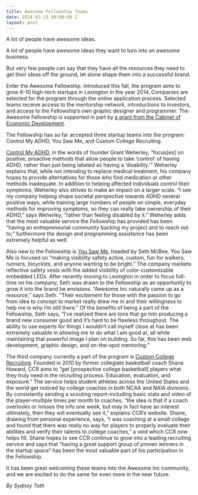 ```yaml
---
title: Awesome Fellowship Teams
date: 2014-02-19 00:00:00 Z
layout: post
---
```

 
<p>A lot of people have awesome ideas.</p>

<p>A lot of people have awesome ideas they want to turn into an awesome business.</p>

<p>But very few people can say that they have all the resources they need to get their ideas off the ground, let alone shape them into a successful brand.</p>

<p>Enter the Awesome Fellowship. Introduced this fall, the program aims to grow 6-10 high-tech startups in Lexington in the year 2014. Companies are selected for the program through the <a>online application</a> process. Selected teams receive access to the mentorship network, introductions to investors, and access to the Fellowship’s own graphic designer and programmer. The Awesome Fellowship is supported in part by <a href="http://bizlex.com/2013/11/state-grants-37500-to-awesome-inc/" target="_blank">a grant from the Cabinet of Economic Development</a>.</p>

<p>The Fellowship has so far accepted three startup teams into the program: Control My ADHD, You Saw Me, and Custom College Recruiting.</p>

<p><a href="http://www.controlmyadhd.com/" target="_blank">Control My ADHD</a>, in the words of founder Grant Weherley, “focus[es] on positive, proactive methods that allow people to take ‘control’ of having ADHD, rather than just being labeled as having a ‘disability.’” Weherley explains that, while not intending to replace medical treatment, his company hopes to provide alternatives for those who find medication or other methods inadequate. In addition to helping affected individuals control their symptoms, Weherley also strives to make an impact on a larger scale. “I see my company helping shape societal perspective towards ADHD several positive ways, while training large numbers of people on simple, everyday methods for improving symptoms, so they can really take ownership of their ADHD,” says Weherley,  “rather than feeling disabled by it.” Weherley adds that the most valuable service the Fellowship has provided has been “having an entrepreneurial community backing my project and to reach out to;” furthermore the design and programming assistance has been extremely helpful as well.      </p>

<p>Also new to the Fellowship is <a href="http://yousawme.com/" target="_blank">You Saw Me</a>, headed by Seth McBee. You Saw Me is focused on “making visibility safety active, custom, fun for walkers, runners, bicyclists, and anyone wanting to be bright.” The company markets reflective safety vests with the added visibility of color-customizable embedded LEDs. After recently moving to Lexington in order to focus full-time on his company, Seth was drawn to the Fellowship as an opportunity to grow it into the brand he envisions. “Awesome Inc naturally came up as a resource,” says Seth.  “Their excitement for those with the passion to go from idea to concept to market really drew me in and their willingness to help me is why I&rsquo;m still there.” Of the benefits of being a part of the Fellowship, Seth says, “I&rsquo;ve realized there are tons that go into producing a brand new consumer good and it&rsquo;s hard to be flawless throughout.  The ability to use experts for things I wouldn&rsquo;t call myself close at has been extremely valuable in allowing me to do what I am good at, all while maintaining that powerful image I plan on building.  So far, this has been web development, graphic design, and on-the-spot mentoring.”   </p>

<p>The third company currently a part of the program is <a href="http://www.customcollegerecruiting.com/" target="_blank">Custom College Recruiting</a>. Founded in 2010 by former collegiate basketball coach Shane Howard, CCR aims to “get [prospective college basketball] players what they truly need in the recruiting process. Education, evaluation, and exposure.” The service helps student athletes across the United States and the world get noticed by college coaches in both NCAA and NAIA divisions.  By consistently sending a scouting report&ndash;including basic stats and video of the player&ndash;multiple times per month to coaches, “the idea is that if a coach overlooks or misses the info one week, but may in fact have an interest ultimately, then they will eventually see it,” explains CCR’s website.  Shane, drawing from personal experience, says, “I was coaching at a small college and found that there was really no way for players to properly evaluate their abilities and verify their talents to college coaches,” a void which CCR now helps fill. Shane hopes to see CCR continue to grow into a leading recruiting service and says that “having a great support group of proven winners in the startup space” has been the most valuable part of his participation in the Fellowship.</p>

<p>It has been great welcoming these teams into the Awesome Inc community, and we are excited to do the same for even more in the near future.</p>
<p><em>By Sydney </em><em>Toth</em></p>
